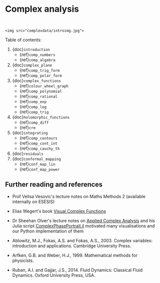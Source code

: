 # Complex analysis

```{index} Complex Analysis
```

```{sidebar} <p style="font-size:1px; color:red">.</p>

<img src="complexdata/introimg.jpg">

```

Table of contents:

1. {doc}`introduction`
    - {ref}`comp_numbers`
    - {ref}`comp_algebra`
2. {doc}`complex_plane`
    - {ref}`comp_trig_form`
    - {ref}`comp_polar_form`
3. {doc}`complex_functions`
    - {ref}`colour_wheel_graph`
    - {ref}`comp_polynomial`
    - {ref}`comp_rational`
    - {ref}`comp_exp`
    - {ref}`comp_log`
    - {ref}`comp_trig`
4. {doc}`holomorphic_functions`
    - {ref}`comp_diff`
    - {ref}`cre`
5. {doc}`integrating`
    - {ref}`comp_contours`
    - {ref}`comp_cont_int`
    - {ref}`comp_cauchy_th`
6. {doc}`residuals`
7. {doc}`conformal_mapping`
    - {ref}`conf_map_lin`
    - {ref}`conf_map_power`


## Further reading and references

- Prof Velisa Vesovic's lecture notes on Maths Methods 2 (available internally on ESESIS)

- Elias Wegert's book [Visual Complex Functions](http://www.visual.wegert.com/)

- Dr Sheehan Olver's lecture notes on [Applied Complex Analysis](https://github.com/dlfivefifty/M3M6AppliedComplexAnalysis) and his Julia script [ComplexPhasePortrait.jl](https://github.com/dlfivefifty/ComplexPhasePortrait.jl) motivated many visualisations and our Python implementation of them

- Ablowitz, M.J., Fokas, A.S. and Fokas, A.S., 2003. Complex variables: introduction and applications. Cambridge University Press.

- Arfken, G.B. and Weber, H.J., 1999. Mathematical methods for physicists.

- Ruban, A.I. and Gajjar, J.S., 2014. Fluid Dynamics: Classical Fluid Dynamics. Oxford University Press, USA.

